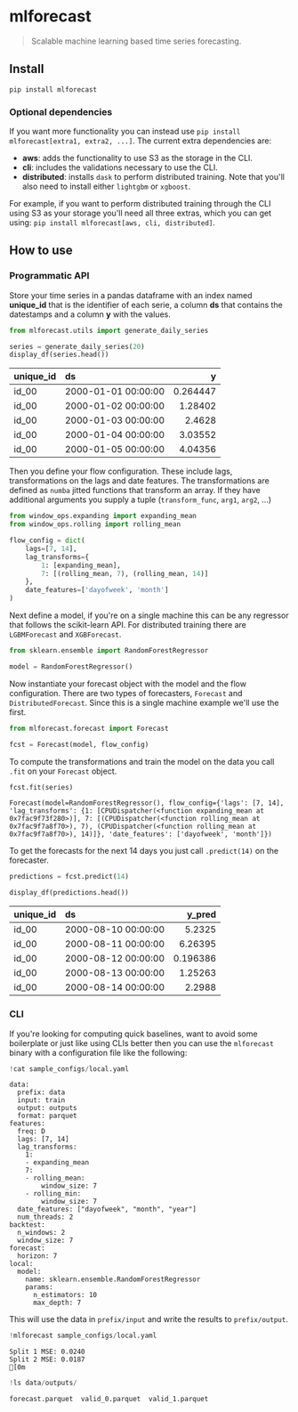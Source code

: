# mlforecast
> Scalable machine learning based time series forecasting.


## Install

`pip install mlforecast`

### Optional dependencies
If you want more functionality you can instead use `pip install mlforecast[extra1, extra2, ...]`. The current extra dependencies are:

* **aws**: adds the functionality to use S3 as the storage in the CLI.
* **cli**: includes the validations necessary to use the CLI.
* **distributed**: installs `dask` to perform distributed training. Note that you'll also need to install either `lightgbm` or `xgboost`.

For example, if you want to perform distributed training through the CLI using S3 as your storage you'll need all three extras, which you can get using: `pip install mlforecast[aws, cli, distributed]`.

## How to use

### Programmatic API

Store your time series in a pandas dataframe with an index named **unique_id** that is the identifier of each serie, a column **ds** that contains the datestamps and a column **y** with the values.

```python
from mlforecast.utils import generate_daily_series

series = generate_daily_series(20)
display_df(series.head())
```


| unique_id   | ds                  |        y |
|:------------|:--------------------|---------:|
| id_00       | 2000-01-01 00:00:00 | 0.264447 |
| id_00       | 2000-01-02 00:00:00 | 1.28402  |
| id_00       | 2000-01-03 00:00:00 | 2.4628   |
| id_00       | 2000-01-04 00:00:00 | 3.03552  |
| id_00       | 2000-01-05 00:00:00 | 4.04356  |


Then you define your flow configuration. These include lags, transformations on the lags and date features. The transformations are defined as `numba` jitted functions that transform an array. If they have additional arguments you supply a tuple (`transform_func`, `arg1`, `arg2`, ...)

```python
from window_ops.expanding import expanding_mean
from window_ops.rolling import rolling_mean

flow_config = dict(
    lags=[7, 14],
    lag_transforms={
        1: [expanding_mean],
        7: [(rolling_mean, 7), (rolling_mean, 14)]
    },
    date_features=['dayofweek', 'month']
)
```

Next define a model, if you're on a single machine this can be any regressor that follows the scikit-learn API. For distributed training there are `LGBMForecast` and `XGBForecast`.

```python
from sklearn.ensemble import RandomForestRegressor

model = RandomForestRegressor()
```

Now instantiate your forecast object with the model and the flow configuration. There are two types of forecasters, `Forecast` and `DistributedForecast`. Since this is a single machine example we'll use the first.

```python
from mlforecast.forecast import Forecast

fcst = Forecast(model, flow_config)
```

To compute the transformations and train the model on the data you call `.fit` on your `Forecast` object.

```python
fcst.fit(series)
```




    Forecast(model=RandomForestRegressor(), flow_config={'lags': [7, 14], 'lag_transforms': {1: [CPUDispatcher(<function expanding_mean at 0x7fac9f73f280>)], 7: [(CPUDispatcher(<function rolling_mean at 0x7fac9f7a8f70>), 7), (CPUDispatcher(<function rolling_mean at 0x7fac9f7a8f70>), 14)]}, 'date_features': ['dayofweek', 'month']})



To get the forecasts for the next 14 days you just call `.predict(14)` on the forecaster.

```python
predictions = fcst.predict(14)

display_df(predictions.head())
```


| unique_id   | ds                  |   y_pred |
|:------------|:--------------------|---------:|
| id_00       | 2000-08-10 00:00:00 | 5.2325   |
| id_00       | 2000-08-11 00:00:00 | 6.26395  |
| id_00       | 2000-08-12 00:00:00 | 0.196386 |
| id_00       | 2000-08-13 00:00:00 | 1.25263  |
| id_00       | 2000-08-14 00:00:00 | 2.2988   |


### CLI

If you're looking for computing quick baselines, want to avoid some boilerplate or just like using CLIs better then you can use the `mlforecast` binary with a configuration file like the following:

```python
!cat sample_configs/local.yaml
```

    data:
      prefix: data
      input: train
      output: outputs
      format: parquet
    features:
      freq: D
      lags: [7, 14]
      lag_transforms:
        1: 
        - expanding_mean
        7: 
        - rolling_mean:
            window_size: 7
        - rolling_min:
            window_size: 7
      date_features: ["dayofweek", "month", "year"]
      num_threads: 2
    backtest:
      n_windows: 2
      window_size: 7
    forecast:
      horizon: 7
    local:
      model:
        name: sklearn.ensemble.RandomForestRegressor
        params:
          n_estimators: 10
          max_depth: 7


This will use the data in `prefix/input` and write the results to `prefix/output`.

```python
!mlforecast sample_configs/local.yaml
```

    Split 1 MSE: 0.0240
    Split 2 MSE: 0.0187
    [0m

```python
!ls data/outputs/
```

    forecast.parquet  valid_0.parquet  valid_1.parquet

